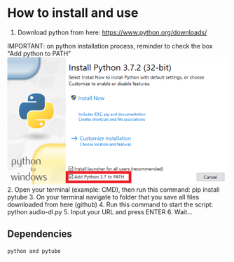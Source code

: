 # How to install and use

1. Download python from here: https://www.python.org/downloads/
 
  IMPORTANT: on python installation process, reminder to check the box "Add python to PATH"
![](pythonPath.png)
2. Open your terminal (example: CMD), then run this command: pip install pytube
3. On your terminal navigate to folder that you save all files downloaded from here (github)
4. Run this command to start the script: python audio-dl.py
5. Input your URL and press ENTER
6. Wait...

## Dependencies
``` bash
python and pytube
```
